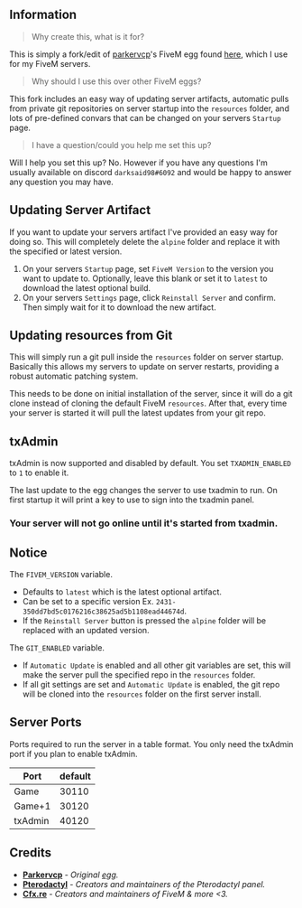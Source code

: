 ## Information

> Why create this, what is it for?

This is simply a fork/edit of [parkervcp](https://github.com/parkervcp)'s FiveM egg found [here](https://github.com/parkervcp/eggs/tree/master/gta/fivem), which I use for my FiveM servers.

> Why should I use this over other FiveM eggs?

This fork includes an easy way of updating server artifacts, automatic pulls from private git repositories on server startup into the `resources` folder, and lots of pre-defined convars that can be changed on your servers `Startup` page.

> I have a question/could you help me set this up?

Will I help you set this up? No. However if you have any questions I'm usually available on discord `darksaid98#6092` and would be happy to answer any question you may have.

## Updating Server Artifact

If you want to update your servers artifact I've provided an easy way for doing so. This will completely delete the `alpine` folder and replace it with the specified or latest version.

1. On your servers `Startup` page, set `FiveM Version` to the version you want to update to. Optionally, leave this blank or set it to `latest` to download the latest optional build.
2. On your servers `Settings` page, click `Reinstall Server` and confirm. Then simply wait for it to download the new artifact.

## Updating resources from Git

This will simply run a git pull inside the `resources` folder on server startup. Basically this allows my servers to update on server restarts, providing a robust automatic patching system.

This needs to be done on initial installation of the server, since it will do a git clone instead of cloning the default FiveM `resources`. After that, every time your server is started it will pull the latest updates from your git repo.

## txAdmin

txAdmin is now supported and disabled by default. You set `TXADMIN_ENABLED` to `1` to enable it.

The last update to the egg changes the server to use txadmin to run. On first startup it will print a key to use to sign into the txadmin panel.

### Your server will not go online until it's started from txadmin.

## Notice

The `FIVEM_VERSION` variable.

* Defaults to `latest` which is the latest optional artifact.
* Can be set to a specific version Ex. `2431-350dd7bd5c0176216c38625ad5b1108ead44674d`.
* If the `Reinstall Server` button is pressed the `alpine` folder will be replaced with an updated version.

The `GIT_ENABLED` variable.

* If `Automatic Update` is enabled and all other git variables are set, this will make the server pull the specified repo in the `resources` folder.
* If all git settings are set and `Automatic Update` is enabled, the git repo will be cloned into the `resources` folder on the first server install.

## Server Ports

Ports required to run the server in a table format. You only need the txAdmin port if you plan to enable txAdmin.


| Port    | default |
| --------- | --------- |
| Game    | 30110   |
| Game+1  | 30120   |
| txAdmin | 40120   |

## Credits

* **[Parkervcp](https://github.com/parkervcp)** - *Original [egg](https://github.com/parkervcp/eggs/tree/master/gta/fivem).*
* **[Pterodactyl](https://pterodactyl.io/)** - *Creators and maintainers of the Pterodactyl panel.*
* **[Cfx.re](https://fivem.net/)** - *Creators and maintainers of  FiveM & more <3.*
